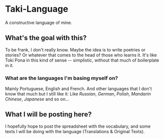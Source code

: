 # Taki-Language
A constructive language of mine. 

## What's the goal with this?
To be frank, I don't really know. Maybe the idea is to write poetries or stories? Or whatever that comes to the head of those who learns it. It's like Toki Pona in this kind of sense -- simplistic, without that much of boilerplate in it. 

### What are the languages I'm basing myself on?
Mainly Portuguese, English and French. And other languages that I don't know that much but I still like it: Like _Russian_, _German_, _Polish_, _Mandarin Chinese_, _Japanese_ and so on...

## What I will be posting here?
I hopefully hope to post the spreadsheet with the vocabulary, and some texts I will be doing with the language (Translations & Original Texts). 
